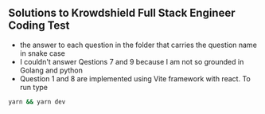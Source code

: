 ## Solutions to Krowdshield Full Stack Engineer Coding Test

- the answer to each question in the folder that carries the question name in snake case
- I couldn't answer Qestions 7 and 9 because I am not so grounded in Golang and python
- Question 1 and 8 are implemented using Vite framework with react. To run type

```bash
yarn && yarn dev
```
